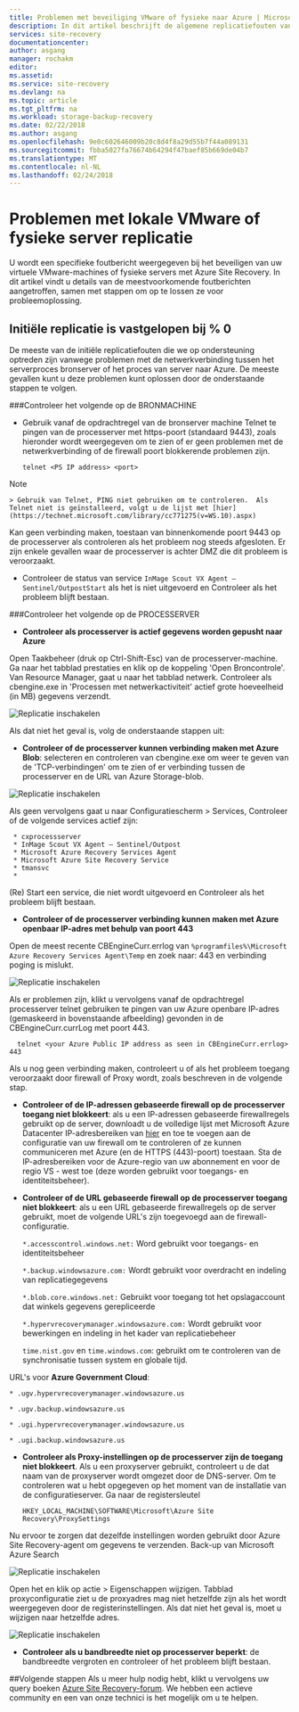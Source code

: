 ```yaml
---
title: Problemen met beveiliging VMware of fysieke naar Azure | Microsoft Docs
description: In dit artikel beschrijft de algemene replicatiefouten van de VMware-machine en het oplossen van deze
services: site-recovery
documentationcenter: 
author: asgang
manager: rochakm
editor: 
ms.assetid: 
ms.service: site-recovery
ms.devlang: na
ms.topic: article
ms.tgt_pltfrm: na
ms.workload: storage-backup-recovery
ms.date: 02/22/2018
ms.author: asgang
ms.openlocfilehash: 9e0c602646009b20c8d4f8a29d55b7f44a089131
ms.sourcegitcommit: fbba5027fa76674b64294f47baef85b669de04b7
ms.translationtype: MT
ms.contentlocale: nl-NL
ms.lasthandoff: 02/24/2018
---
```

# <a name="troubleshoot-on-premises-vmwarephysical-server-replication-issues"></a>Problemen met lokale VMware of fysieke server replicatie
U wordt een specifieke foutbericht weergegeven bij het beveiligen van uw virtuele VMware-machines of fysieke servers met Azure Site Recovery. In dit artikel vindt u details van de meestvoorkomende foutberichten aangetroffen, samen met stappen om op te lossen ze voor probleemoplossing.


## <a name="initial-replication-is-stuck-at-0"></a>Initiële replicatie is vastgelopen bij % 0
De meeste van de initiële replicatiefouten die we op ondersteuning optreden zijn vanwege problemen met de netwerkverbinding tussen het serverproces bronserver of het proces van server naar Azure.
De meeste gevallen kunt u deze problemen kunt oplossen door de onderstaande stappen te volgen.

###<a name="check-the-following-on-source-machine"></a>Controleer het volgende op de BRONMACHINE
* Gebruik vanaf de opdrachtregel van de bronserver machine Telnet te pingen van de processerver met https-poort (standaard 9443), zoals hieronder wordt weergegeven om te zien of er geen problemen met de netwerkverbinding of de firewall poort blokkerende problemen zijn.

    `telnet <PS IP address> <port>`
> [!NOTE]
    > Gebruik van Telnet, PING niet gebruiken om te controleren.  Als Telnet niet is geïnstalleerd, volgt u de lijst met [hier](https://technet.microsoft.com/library/cc771275(v=WS.10).aspx)

Kan geen verbinding maken, toestaan van binnenkomende poort 9443 op de processerver als controleren als het probleem nog steeds afgesloten. Er zijn enkele gevallen waar de processerver is achter DMZ die dit probleem is veroorzaakt.

* Controleer de status van service `InMage Scout VX Agent – Sentinel/OutpostStart` als het is niet uitgevoerd en Controleer als het probleem blijft bestaan.   

###<a name="check-the-following-on-process-server"></a>Controleer het volgende op de PROCESSERVER

* **Controleer als processerver is actief gegevens worden gepusht naar Azure**

Open Taakbeheer (druk op Ctrl-Shift-Esc) van de processerver-machine. Ga naar het tabblad prestaties en klik op de koppeling 'Open Broncontrole'. Van Resource Manager, gaat u naar het tabblad netwerk. Controleer als cbengine.exe in 'Processen met netwerkactiviteit' actief grote hoeveelheid (in MB) gegevens verzendt.

![Replicatie inschakelen](./media/site-recovery-protection-common-errors/cbengine.png)

Als dat niet het geval is, volg de onderstaande stappen uit:

* **Controleer of de processerver kunnen verbinding maken met Azure Blob**: selecteren en controleren van cbengine.exe om weer te geven van de 'TCP-verbindingen' om te zien of er verbinding tussen de processerver en de URL van Azure Storage-blob.

![Replicatie inschakelen](./media/site-recovery-protection-common-errors/rmonitor.png)

Als geen vervolgens gaat u naar Configuratiescherm > Services, Controleer of de volgende services actief zijn:

     * cxprocessserver
     * InMage Scout VX Agent – Sentinel/Outpost
     * Microsoft Azure Recovery Services Agent
     * Microsoft Azure Site Recovery Service
     * tmansvc
     *
(Re) Start een service, die niet wordt uitgevoerd en Controleer als het probleem blijft bestaan.

* **Controleer of de processerver verbinding kunnen maken met Azure openbaar IP-adres met behulp van poort 443**

Open de meest recente CBEngineCurr.errlog van `%programfiles%\Microsoft Azure Recovery Services Agent\Temp` en zoek naar: 443 en verbinding poging is mislukt.

![Replicatie inschakelen](./media/site-recovery-protection-common-errors/logdetails1.png)

Als er problemen zijn, klikt u vervolgens vanaf de opdrachtregel processerver telnet gebruiken te pingen van uw Azure openbare IP-adres (gemaskeerd in bovenstaande afbeelding) gevonden in de CBEngineCurr.currLog met poort 443.

      telnet <your Azure Public IP address as seen in CBEngineCurr.errlog>  443
Als u nog geen verbinding maken, controleert u of als het probleem toegang veroorzaakt door firewall of Proxy wordt, zoals beschreven in de volgende stap.


* **Controleer of de IP-adressen gebaseerde firewall op de processerver toegang niet blokkeert**: als u een IP-adressen gebaseerde firewallregels gebruikt op de server, downloadt u de volledige lijst met Microsoft Azure Datacenter IP-adresbereiken van [hier](https://www.microsoft.com/download/details.aspx?id=41653) en toe te voegen aan de configuratie van uw firewall om te controleren of ze kunnen communiceren met Azure (en de HTTPS (443)-poort) toestaan.  Sta de IP-adresbereiken voor de Azure-regio van uw abonnement en voor de regio VS - west toe (deze worden gebruikt voor toegangs- en identiteitsbeheer).

* **Controleer of de URL gebaseerde firewall op de processerver toegang niet blokkeert**: als u een URL gebaseerde firewallregels op de server gebruikt, moet de volgende URL's zijn toegevoegd aan de firewall-configuratie.

  `*.accesscontrol.windows.net:` Word gebruikt voor toegangs- en identiteitsbeheer

  `*.backup.windowsazure.com:` Wordt gebruikt voor overdracht en indeling van replicatiegegevens

  `*.blob.core.windows.net:` Gebruikt voor toegang tot het opslagaccount dat winkels gegevens gerepliceerde

  `*.hypervrecoverymanager.windowsazure.com:` Wordt gebruikt voor bewerkingen en indeling in het kader van replicatiebeheer

  `time.nist.gov` en `time.windows.com`: gebruikt om te controleren van de synchronisatie tussen system en globale tijd.

URL's voor **Azure Government Cloud**:

`* .ugv.hypervrecoverymanager.windowsazure.us`

`* .ugv.backup.windowsazure.us`

`* .ugi.hypervrecoverymanager.windowsazure.us`

`* .ugi.backup.windowsazure.us`

* **Controleer als Proxy-instellingen op de processerver zijn de toegang niet blokkeert**.  Als u een proxyserver gebruikt, controleert u de dat naam van de proxyserver wordt omgezet door de DNS-server.
Om te controleren wat u hebt opgegeven op het moment van de installatie van de configuratieserver. Ga naar de registersleutel

    `HKEY_LOCAL_MACHINE\SOFTWARE\Microsoft\Azure Site Recovery\ProxySettings`

Nu ervoor te zorgen dat dezelfde instellingen worden gebruikt door Azure Site Recovery-agent om gegevens te verzenden.
Back-up van Microsoft Azure Search

![Replicatie inschakelen](./media/site-recovery-protection-common-errors/mab.png)

Open het en klik op actie > Eigenschappen wijzigen. Tabblad proxyconfiguratie ziet u de proxyadres mag niet hetzelfde zijn als het wordt weergegeven door de registerinstellingen. Als dat niet het geval is, moet u wijzigen naar hetzelfde adres.

![Replicatie inschakelen](./media/site-recovery-protection-common-errors/mabproxy.png)

* **Controleer als u bandbreedte niet op processerver beperkt**: de bandbreedte vergroten en controleer of het probleem blijft bestaan.

##<a name="next-steps"></a>Volgende stappen
Als u meer hulp nodig hebt, klikt u vervolgens uw query boeken [Azure Site Recovery-forum](https://social.msdn.microsoft.com/Forums/azure/home?forum=hypervrecovmgr). We hebben een actieve community en een van onze technici is het mogelijk om u te helpen.
